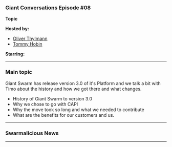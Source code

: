 
### Giant Conversations Episode #08

**Topic** 



**Hosted by:** 

* [Oliver Thylmann](https://twitter.com/othylmann)
* [Tommy Hobin](https://twitter.com/tommyhobin)

**Starring:**


------------------------------------------------------------------------------------------------------------------------------
### Main topic

Giant Swarm has release version 3.0 of it's Platform and we talk a bit with Timo about the history and how we got there and what changes. 

* History of Giant Swarm to version 3.0
* Why we chose to go with CAPI
* Why the move took so long and what we needed to contribute
* What are the benefits for our customers and us.

------------------------------------------------------------------------------------------------------------------------------

### Swarmalicious News 


------------------------------------------------------------------------------------------------------------------------------

